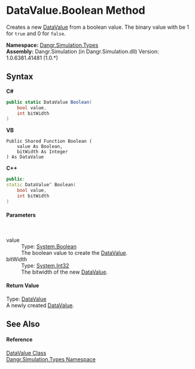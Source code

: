 # DataValue.Boolean Method 
 

Creates a new <a href="T_Dangr_Simulation_Types_DataValue">DataValue</a> from a boolean value. The binary value with be 1 for `true` and 0 for `false`.

**Namespace:**&nbsp;<a href="N_Dangr_Simulation_Types">Dangr.Simulation.Types</a><br />**Assembly:**&nbsp;Dangr.Simulation (in Dangr.Simulation.dll) Version: 1.0.6381.41481 (1.0.*)

## Syntax

**C#**<br />
``` C#
public static DataValue Boolean(
	bool value,
	int bitWidth
)
```

**VB**<br />
``` VB
Public Shared Function Boolean ( 
	value As Boolean,
	bitWidth As Integer
) As DataValue
```

**C++**<br />
``` C++
public:
static DataValue^ Boolean(
	bool value, 
	int bitWidth
)
```


#### Parameters
&nbsp;<dl><dt>value</dt><dd>Type: <a href="http://msdn2.microsoft.com/en-us/library/a28wyd50" target="_blank">System.Boolean</a><br />The boolean value to create the <a href="T_Dangr_Simulation_Types_DataValue">DataValue</a>.</dd><dt>bitWidth</dt><dd>Type: <a href="http://msdn2.microsoft.com/en-us/library/td2s409d" target="_blank">System.Int32</a><br />The bitwidth of the new <a href="T_Dangr_Simulation_Types_DataValue">DataValue</a>.</dd></dl>

#### Return Value
Type: <a href="T_Dangr_Simulation_Types_DataValue">DataValue</a><br />A newly created <a href="T_Dangr_Simulation_Types_DataValue">DataValue</a>.

## See Also


#### Reference
<a href="T_Dangr_Simulation_Types_DataValue">DataValue Class</a><br /><a href="N_Dangr_Simulation_Types">Dangr.Simulation.Types Namespace</a><br />